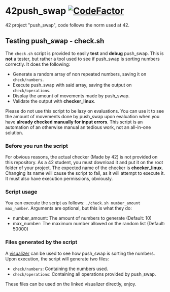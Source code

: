 # 42push_swap [![CodeFactor](https://www.codefactor.io/repository/github/xdec0de/42push_swap/badge)](https://www.codefactor.io/repository/github/xdec0de/42push_swap)
42 project "push_swap", code follows the norm used at 42.

## Testing push_swap - check.sh

The `check.sh` script is provided to easily **test** and **debug** push_swap.
This is **not** a tester, but rather a tool used to see if push_swap is sorting
numbers correctly. It does the following:

- Generate a random array of non repeated numbers, saving it on `check/numbers`.
- Execute push_swap with said array, saving the output on `check/operations`.
- Display the amount of movements made by push_swap.
- Validate the output with **checker_linux**.

Please do not use this script to be lazy on evaluations. You can use it to see
the amount of movements done by push_swap upon evaluation when you have
**already checked manually for input errors**. This script is an automation of
an otherwise manual an tedious work, not an all-in-one solution.

### Before you run the script

For obvious reasons, the actual checker (Made by 42) is not provided on this
repository. As a 42 student, you must download it and put it on the root folder
of your project. The expected name of the checker is **checker_linux**. Changing
its name will cause the script to fail, as it will attempt to execute it. It
must also have execution permissions, obviously.

### Script usage

You can execute the script as follows: `./check.sh number_amount
max_number`. Arguments are optional, but this is what they do:

- number_amount: The amount of numbers to generate (Default: 10)
- max_number: The maximum number allowed on the random list (Default: 50000)

### Files generated by the script

A [visualizer](https://saadloukili.github.io/Push-Swap-Visualizer/) can be
used to see how push_swap is sorting the numbers. Upon execution, the script
will generate two files:

- `check/numbers`: Containing the numbers used.
- `check/operations`: Containing all operations provided by push_swap.

These files can be used on the linked visualizer directly, enjoy.
